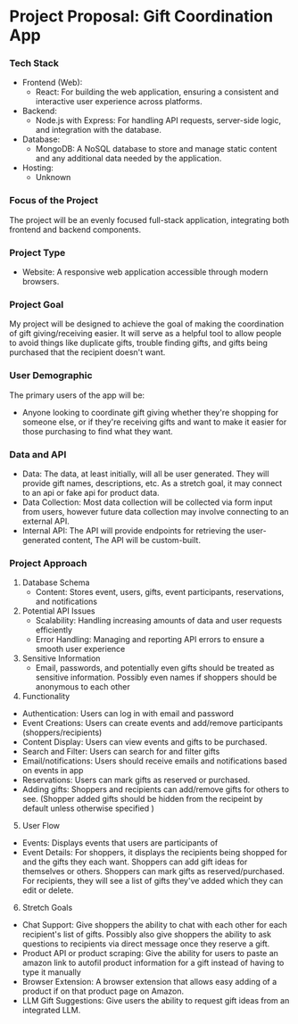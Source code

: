 # Project Proposal: Gift Coordination App

### Tech Stack

-   Frontend (Web):
    -   React: For building the web application, ensuring a consistent and interactive
        user experience across platforms.
-   Backend:
    -   Node.js with Express: For handling API requests, server-side logic, and
        integration with the database.
-   Database:
    -   MongoDB: A NoSQL database to store and manage static content and any
        additional data needed by the application.
-   Hosting:
    -   Unknown

### Focus of the Project

The project will be an evenly focused full-stack application, integrating both frontend and
backend components.

### Project Type

-   Website: A responsive web application accessible through modern browsers.

### Project Goal

My project will be designed to achieve the goal of making the coordination of gift giving/receiving easier. It will serve as a helpful tool to allow people to avoid things like duplicate gifts, trouble finding gifts, and gifts being purchased that the recipient doesn't want.

### User Demographic

The primary users of the app will be:

-   Anyone looking to coordinate gift giving whether they're shopping for someone else, or if they're receiving gifts and want to make it easier for those purchasing to find what they want.

### Data and API

-   Data: The data, at least initially, will all be user generated. They will provide gift names, descriptions, etc. As a stretch goal, it may connect to an api or fake api for product data.
-   Data Collection: Most data collection will be collected via form input from users, however future data collection may involve connecting to an external API.
-   Internal API: The API will provide endpoints for retrieving the user-generated content, The API will be custom-built.

### Project Approach

1. Database Schema
    - Content: Stores event, users, gifts, event participants, reservations, and notifications
2. Potential API Issues
    - Scalability: Handling increasing amounts of data and user requests efficiently
    - Error Handling: Managing and reporting API errors to ensure a smooth user
      experience
3. Sensitive Information
    - Email, passwords, and potentially even gifts should be treated as sensitive information. Possibly even names if shoppers should be anonymous to each other
4. Functionality

-   Authentication: Users can log in with email and password
-   Event Creations: Users can create events and add/remove participants (shoppers/recipients)
-   Content Display: Users can view events and gifts to be purchased.
-   Search and Filter: Users can search for and filter gifts
-   Email/notifications: Users should receive emails and notifications based on events in app
-   Reservations: Users can mark gifts as reserved or purchased.
-   Adding gifts: Shoppers and recipients can add/remove gifts for others to see. (Shopper added gifts should be hidden from the recipeint by default unless otherwise specified )

5. User Flow

-   Events: Displays events that users are participants of
-   Event Details: For shoppers, it displays the recipients being shopped for and the gifts they each want. Shoppers can add gift ideas for themselves or others. Shoppers can mark gifts as reserved/purchased. For recipients, they will see a list of gifts they've added which they can edit or delete.

6. Stretch Goals

-   Chat Support: Give shoppers the ability to chat with each other for each recipient's list of gifts. Possibly also give shoppers the ability to ask questions to recipients via direct message once they reserve a gift.
-   Product API or product scraping: Give the ability for users to paste an amazon link to autofil product information for a gift instead of having to type it manually
-   Browser Extension: A browser extension that allows easy adding of a product if on that product page on Amazon.
-   LLM Gift Suggestions: Give users the ability to request gift ideas from an integrated LLM.
